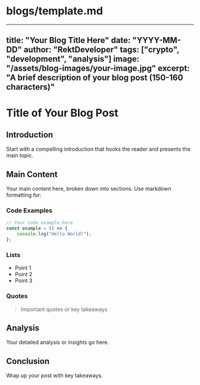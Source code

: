 # blogs/template.md
---
title: "Your Blog Title Here"
date: "YYYY-MM-DD"
author: "RektDeveloper"
tags: ["crypto", "development", "analysis"]
image: "/assets/blog-images/your-image.jpg"
excerpt: "A brief description of your blog post (150-160 characters)"
---

# Title of Your Blog Post

## Introduction
Start with a compelling introduction that hooks the reader and presents the main topic.

## Main Content
Your main content here, broken down into sections. Use markdown formatting for:

### Code Examples
```typescript
// Your code example here
const example = () => {
    console.log("Hello World!");
};
```

### Lists
- Point 1
- Point 2
- Point 3

### Quotes
> Important quotes or key takeaways

## Analysis
Your detailed analysis or insights go here.

## Conclusion
Wrap up your post with key takeaways.
